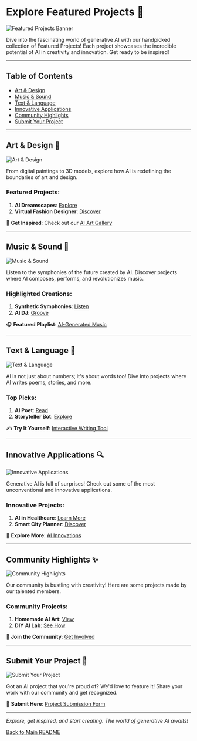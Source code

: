 # Explore Featured Projects 🌟

![Featured Projects Banner](LINK_TO_FEATURED_PROJECTS_BANNER)

Dive into the fascinating world of generative AI with our handpicked collection of Featured Projects! Each project showcases the incredible potential of AI in creativity and innovation. Get ready to be inspired!

---

## Table of Contents
- [Art & Design](#art--design)
- [Music & Sound](#music--sound)
- [Text & Language](#text--language)
- [Innovative Applications](#innovative-applications)
- [Community Highlights](#community-highlights)
- [Submit Your Project](#submit-your-project)

---

## Art & Design 🎨
![Art & Design](LINK_TO_ART_DESIGN_IMAGE)

From digital paintings to 3D models, explore how AI is redefining the boundaries of art and design.

### Featured Projects:
1. **AI Dreamscapes**: [Explore](https://github.com/natnew/Awesome-Generative-AI/blob/main/Projects.md)
2. **Virtual Fashion Designer**: [Discover](https://github.com/natnew/Awesome-Generative-AI/blob/main/Projects.md)

🚀 **Get Inspired**: Check out our [AI Art Gallery](https://github.com/natnew/Awesome-Generative-AI/blob/main/Projects.md)

---

## Music & Sound 🎵
![Music & Sound](LINK_TO_MUSIC_SOUND_IMAGE)

Listen to the symphonies of the future created by AI. Discover projects where AI composes, performs, and revolutionizes music.

### Highlighted Creations:
1. **Synthetic Symphonies**: [Listen](https://github.com/natnew/Awesome-Generative-AI/blob/main/Projects.md)
2. **AI DJ**: [Groove](https://github.com/natnew/Awesome-Generative-AI/blob/main/Projects.md)

🎧 **Featured Playlist**: [AI-Generated Music](https://github.com/natnew/Awesome-Generative-AI/blob/main/Projects.md)

---

## Text & Language 📝
![Text & Language](LINK_TO_TEXT_LANGUAGE_IMAGE)

AI is not just about numbers; it's about words too! Dive into projects where AI writes poems, stories, and more.

### Top Picks:
1. **AI Poet**: [Read](https://github.com/natnew/Awesome-Generative-AI/blob/main/Projects.md)
2. **Storyteller Bot**: [Explore](https://github.com/natnew/Awesome-Generative-AI/blob/main/Projects.md)

✍️ **Try It Yourself**: [Interactive Writing Tool](https://github.com/natnew/Awesome-Generative-AI/blob/main/Projects.md)

---

## Innovative Applications 🔍
![Innovative Applications](LINK_TO_INNOVATIVE_APPS_IMAGE)

Generative AI is full of surprises! Check out some of the most unconventional and innovative applications.

### Innovative Projects:
1. **AI in Healthcare**: [Learn More](https://github.com/natnew/Awesome-Generative-AI/blob/main/Projects.md)
2. **Smart City Planner**: [Discover](https://github.com/natnew/Awesome-Generative-AI/blob/main/Projects.md)

🤖 **Explore More**: [AI Innovations](https://github.com/natnew/Awesome-Generative-AI/blob/main/Projects.md)

---

## Community Highlights ✨
![Community Highlights](LINK_TO_COMMUNITY_HIGHLIGHTS_IMAGE)

Our community is bustling with creativity! Here are some projects made by our talented members.

### Community Projects:
1. **Homemade AI Art**: [View](https://github.com/natnew/Awesome-Generative-AI/blob/main/Projects.md)
2. **DIY AI Lab**: [See How](https://github.com/natnew/Awesome-Generative-AI/blob/main/Projects.md)

🌟 **Join the Community**: [Get Involved](LINK_TO_COMMUNITY_PAGE)

---

## Submit Your Project 🚀
![Submit Your Project](LINK_TO_SUBMIT_PROJECT_IMAGE)

Got an AI project that you're proud of? We'd love to feature it! Share your work with our community and get recognized.

📝 **Submit Here**: [Project Submission Form](https://github.com/natnew/Awesome-Generative-AI/blob/main/Projects.md)

---

*Explore, get inspired, and start creating. The world of generative AI awaits!*

[Back to Main README](https://github.com/natnew/Awesome-Generative-AI)

